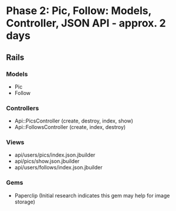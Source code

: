 # Phase 2: Pic, Follow: Models, Controller, JSON API - approx. 2 days

## Rails

### Models
* Pic
* Follow

### Controllers
* Api::PicsController (create, destroy, index, show)
* Api::FollowsController (create, index, destroy)

### Views
* api/users/pics/index.json.jbuilder
* api/pics/show.json.jbuilder
* api/users/follows/index.json.jbuilder

### Gems
* Paperclip (Initial research indicates this gem may help for image storage)
